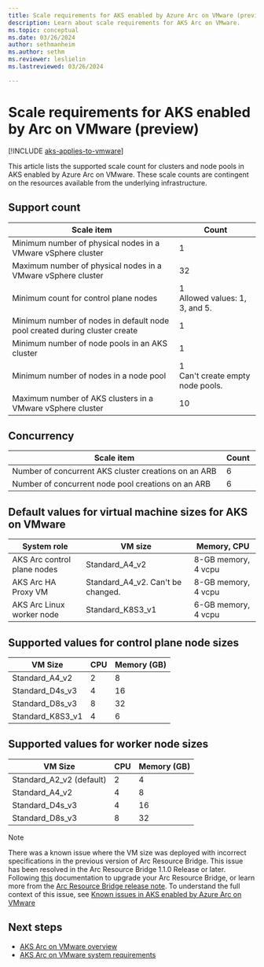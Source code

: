 ```yaml
---
title: Scale requirements for AKS enabled by Azure Arc on VMware (preview)
description: Learn about scale requirements for AKS Arc on VMware.
ms.topic: conceptual
ms.date: 03/26/2024
author: sethmanheim
ms.author: sethm 
ms.reviewer: leslielin
ms.lastreviewed: 03/26/2024

---
```


# Scale requirements for AKS enabled by Arc on VMware (preview)

[!INCLUDE [aks-applies-to-vmware](includes/aks-hci-applies-to-skus/aks-applies-to-vmware.md)]

This article lists the supported scale count for clusters and node pools in AKS enabled by Azure Arc on VMware. These scale counts are contingent on the resources available from the underlying infrastructure.


## Support count

| Scale item                                                               | Count                                      |
|--------------------------------------------------------------------------|--------------------------------------------|
| Minimum number of physical nodes in a VMware vSphere cluster                 | 1                                          |
| Maximum number of physical nodes in a VMware vSphere cluster                 | 32                                         |
| Minimum count for control plane nodes                                        | 1 <br />    Allowed values: 1, 3, and 5.    |
| Minimum number of nodes in default node pool created during cluster create  | 1                                          |
| Minimum number of node pools in an AKS cluster                       | 1                                          |
| Minimum number of nodes in a node pool                                      | 1 <br />    Can't create empty node pools.|
| Maximum number of AKS clusters in a VMware vSphere cluster           | 10                                         |


## Concurrency
| Scale item                                                                                                                                      | Count                             |
|-----------------------------------------------------------------------------------------------------------------------------------------------------|---------------------------------------|
| Number of concurrent AKS cluster creations on an ARB                                                                                                   | 6                                     |
| Number of concurrent node pool creations on an ARB                                                                                                     | 6                                     |

## Default values for virtual machine sizes for AKS on VMware

| System role                     | VM size                                | Memory, CPU          |
|---------------------------------|----------------------------------------|----------------------|
| AKS Arc control plane nodes  | Standard_A4_v2                         | 8-GB memory, 4 vcpu  |
| AKS Arc HA Proxy VM          | Standard_A4_v2. Can't be changed.      | 8-GB memory, 4 vcpu  |
| AKS Arc Linux worker node    | Standard_K8S3_v1                       | 6-GB memory, 4 vcpu  |

## Supported values for control plane node sizes

| VM Size                     | CPU  | Memory (GB)  | 
|-----------------------------|------|--------------|
| Standard_A4_v2              | 2    | 8            |
| Standard_D4s_v3             | 4    | 16           |
| Standard_D8s_v3             | 8    | 32           |
| Standard_K8S3_v1            | 4    | 6            |

## Supported values for worker node sizes

| VM Size                     | CPU  | Memory (GB)  |
|-----------------------------|------|--------------|
| Standard_A2_v2 (default)    | 2    | 4            |
| Standard_A4_v2              | 4    | 8            |
| Standard_D4s_v3             | 4    | 16           |
| Standard_D8s_v3             | 8    | 32           |

> [!NOTE]
> There was a known issue where the VM size was deployed with incorrect specifications in the previous version of Arc Resource Bridge. This issue has been resolved in the Arc Resource Bridge 1.1.0 Release or later. Following [this](/azure/azure-arc/resource-bridge/upgrade) documentation to upgrade your Arc Resource Bridge, or learn more from the [Arc Resource Bridge release note](https://github.com/Azure/ArcResourceBridge/releases). To understand the full context of this issue, see [Known issues in AKS enabled by Azure Arc on VMware](aks-vmware-known-issues.md)

## Next steps

- [AKS Arc on VMware overview](aks-vmware-overview.md)
- [AKS Arc on VMware system requirements](aks-vmware-system-requirements.md)
